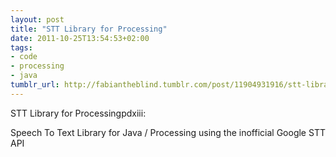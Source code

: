 ```yaml
---
layout: post
title: "STT Library for Processing"
date: 2011-10-25T13:54:53+02:00
tags:
- code
- processing
- java
tumblr_url: http://fabiantheblind.tumblr.com/post/11904931916/stt-library-for-processing
---
```

STT Library for Processingpdxiii:

Speech To Text Library for Java / Processing using the inofficial Google STT API
